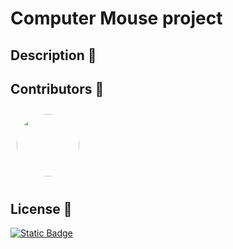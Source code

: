 # Computer Mouse project
## Description 📜
## Contributors 🤝
<div style="display: flex;">
    <a href="https://github.com/lukaszkusgithub"> 
      <img src="https://avatars.githubusercontent.com/u/36661311?v=4" height="auto" width="100" style="border-radius:50%; margin: 10px"> 
    </a> 
</div>

## License 📄
[![Static Badge](https://img.shields.io/badge/License-MIT-green)](LICENSE)